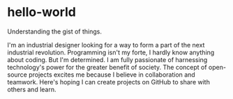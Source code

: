 # hello-world
Understanding the gist of things.

I'm an industrial designer looking for a way to form a part of the next industrial revolution.
Programming isn't my forte, I hardly know anything about coding. But I'm determined.
I am fully passionate of harnessing technology's power for the greater benefit of society.
The concept of open-source projects excites me because I believe in collaboration and teamwork.
Here's hoping I can create projects on GitHub to share with others and learn.

